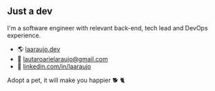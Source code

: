 ## Just a dev

I'm a software engineer with relevant back-end, tech lead and DevOps experience.

- :earth_americas: [laaraujo.dev](https://laaraujo.dev)
- :email: lautaroarielaraujo@gmail.com
- :necktie: [linkedin.com/in/laaraujo](https://www.linkedin.com/in/laaraujo/)

Adopt a pet, it will make you happier :dog2: :cat2: 
